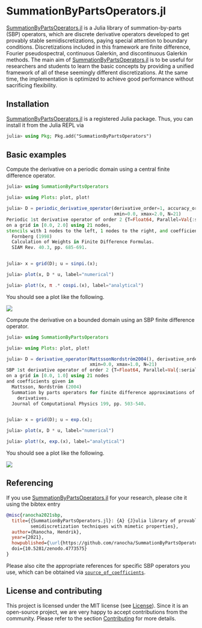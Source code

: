 # SummationByPartsOperators.jl

[SummationByPartsOperators.jl](https://github.com/ranocha/SummationByPartsOperators.jl)
is a Julia library of summation-by-parts (SBP) operators, which are discrete
derivative operators developed to get provably stable semidiscretizations,
paying special attention to boundary conditions. Discretizations included in this
framework are finite difference, Fourier pseudospectral, continuous Galerkin,
and discontinuous Galerkin methods. The main aim of
[SummationByPartsOperators.jl](https://github.com/ranocha/SummationByPartsOperators.jl)
is to be useful for researchers and students to learn the basic concepts by
providing a unified framework of all of these seemingly different discretizations.
At the same time, the implementation is optimized to achieve good performance
without sacrificing flexibility.


## Installation

[SummationByPartsOperators.jl](https://github.com/ranocha/SummationByPartsOperators.jl)
is a registered Julia package. Thus, you can install it from the Julia REPL via
```julia
julia> using Pkg; Pkg.add("SummationByPartsOperators")
```


## Basic examples

Compute the derivative on a periodic domain using a central finite difference operator.
```julia
julia> using SummationByPartsOperators

julia> using Plots: plot, plot!

julia> D = periodic_derivative_operator(derivative_order=1, accuracy_order=2,
                                        xmin=0.0, xmax=2.0, N=21)
Periodic 1st derivative operator of order 2 {T=Float64, Parallel=Val{:serial}}
on a grid in [0.0, 2.0] using 21 nodes,
stencils with 1 nodes to the left, 1 nodes to the right, and coefficients from
  Fornberg (1998)
  Calculation of Weights in Finite Difference Formulas.
  SIAM Rev. 40.3, pp. 685-691.


julia> x = grid(D); u = sinpi.(x);

julia> plot(x, D * u, label="numerical")

julia> plot!(x, π .* cospi.(x), label="analytical")
```
You should see a plot like the following.

![](https://user-images.githubusercontent.com/12693098/118977199-2ef4b280-b976-11eb-8e02-aec722d75bfa.png)


Compute the derivative on a bounded domain using an SBP finite difference operator.
```julia
julia> using SummationByPartsOperators

julia> using Plots: plot, plot!

julia> D = derivative_operator(MattssonNordström2004(), derivative_order=1, accuracy_order=2,
                               xmin=0.0, xmax=1.0, N=21)
SBP 1st derivative operator of order 2 {T=Float64, Parallel=Val{:serial}}
on a grid in [0.0, 1.0] using 21 nodes
and coefficients given in
  Mattsson, Nordström (2004)
  Summation by parts operators for finite difference approximations of second
    derivatives.
  Journal of Computational Physics 199, pp. 503-540.


julia> x = grid(D); u = exp.(x);

julia> plot(x, D * u, label="numerical")

julia> plot!(x, exp.(x), label="analytical")
```
You should see a plot like the following.

![](https://user-images.githubusercontent.com/12693098/118978404-93fcd800-b977-11eb-80b3-3dbfce5ecfd6.png)


## Referencing

If you use
[SummationByPartsOperators.jl](https://github.com/ranocha/SummationByPartsOperators.jl)
for your research, please cite it using the bibtex entry
```bibtex
@misc{ranocha2021sbp,
  title={{SummationByPartsOperators.jl}: {A} {J}ulia library of provably stable
         semidiscretization techniques with mimetic properties},
  author={Ranocha, Hendrik},
  year={2021},
  howpublished={\url{https://github.com/ranocha/SummationByPartsOperators.jl},
  doi={10.5281/zenodo.4773575}
}
```
Please also cite the appropriate references for specific SBP operators
you use, which can be obtained via [`source_of_coefficients`](@ref).


## License and contributing

This project is licensed under the MIT license (see [License](@ref)).
Since it is an open-source project, we are very happy to accept contributions
from the community. Please refer to the section [Contributing](@ref) for more
details.
